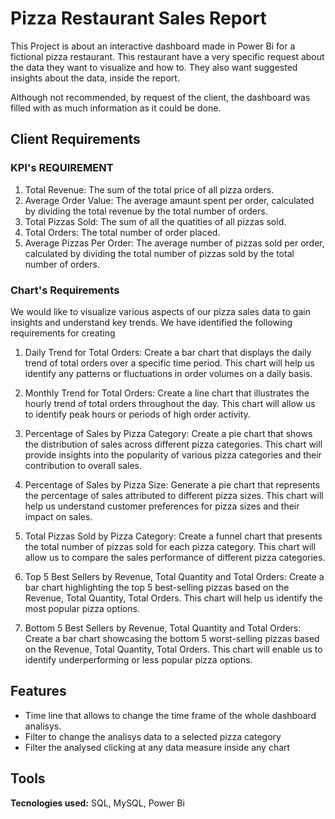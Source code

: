 
# Pizza Restaurant Sales Report

This Project is about an interactive dashboard made in Power Bi for a fictional pizza restaurant. This restaurant have a very specific request about the data they want to visualize and how to. They also want suggested insights about the data, inside the report.

Although not recommended, by request of the client, the dashboard was filled with as much information as it could be done.


## Client Requirements

### KPI's REQUIREMENT
1. Total Revenue: The sum of the total price of all pizza orders.
2. Average Order Value: The average amaunt spent per order, calculated by dividing the total revenue by the total number of orders.
3. Total Pizzas Sold: The sum of all the quatities of all pizzas sold.
4. Total Orders: The total number of order placed.
5. Average Pizzas Per Order: The average number of pizzas sold per order, calculated by dividing the total number of pizzas sold by the total number of orders.

### Chart's Requirements
We would like to visualize various aspects of our pizza sales data to gain insights and understand key trends. We have identified the following requirements for creating

1. Daily Trend for Total Orders: Create a bar chart that displays the daily trend of total orders over a specific time period. This chart will help us identify any patterns or fluctuations in order volumes on a daily basis.

2. Monthly Trend for Total Orders: Create a line chart that illustrates the hourly trend of total orders throughout the day. This chart will allow us to identify peak hours or periods of high order activity.

3. Percentage of Sales by Pizza Category: Create a pie chart that shows the distribution of sales across different pizza categories. This chart will provide insights into the popularity of various pizza categories and their contribution to overall sales.

4. Percentage of Sales by Pizza Size: Generate a pie chart that represents the percentage of sales attributed to different pizza sizes. This chart will help us understand customer preferences for pizza sizes and their impact on sales.

5. Total Pizzas Sold by Pizza Category: Create a funnel chart that presents the total number of pizzas sold for each pizza category. This chart will allow us to compare the sales performance of different pizza categories.

6. Top 5 Best Sellers by Revenue, Total Quantity and Total Orders: Create a bar chart highlighting the top 5 best-selling pizzas based on the Revenue, Total Quantity, Total Orders. This chart will help us identify the most popular pizza options.

7. Bottom 5 Best Sellers by Revenue, Total Quantity and Total Orders: Create a bar chart showcasing the bottom 5 worst-selling pizzas based on the Revenue, Total Quantity, Total Orders. This chart will enable us to identify underperforming or less popular pizza options.



## Features

- Time line that allows to change the time frame of the whole dashboard analisys.
- Filter to change the analisys data to a selected pizza category
- Filter the analysed clicking at any data measure inside any chart

## Tools

**Tecnologies used:** SQL, MySQL, Power Bi


